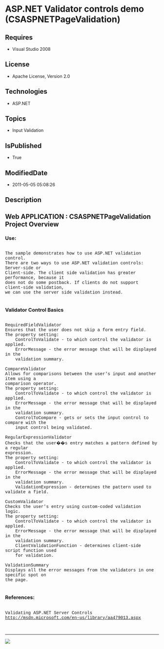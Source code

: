 # ASP.NET Validator controls demo (CSASPNETPageValidation)
## Requires
* Visual Studio 2008
## License
* Apache License, Version 2.0
## Technologies
* ASP.NET
## Topics
* Input Validation
## IsPublished
* True
## ModifiedDate
* 2011-05-05 05:08:26
## Description

<p style="font-family:Courier New"></p>
<h2>Web APPLICATION : CSASPNETPageValidation Project Overview</h2>
<p style="font-family:Courier New"></p>
<h3>Use:</h3>
<p style="font-family:Courier New"><br>
The sample demonstrates how to use ASP.NET validation control. <br>
There are two ways to use ASP.NET validation controls: Server-side or <br>
Client-side. The client side validation has greater performance, because it <br>
does not do some postback. If clients do not support client-side validation, <br>
we can use the server side validation instead.<br>
<br>
</p>
<h3>Validator Control Basics</h3>
<p style="font-family:Courier New"><br>
RequiredFieldValidator<br>
Ensures that the user does not skip a form entry field. <br>
The property setting:<br>
&nbsp;&nbsp;&nbsp;&nbsp;ControlToValidate - to which control the validator is applied.<br>
&nbsp;&nbsp;&nbsp;&nbsp;ErrorMessage - the error message that will be displayed in the
<br>
&nbsp;&nbsp;&nbsp;&nbsp;validation summary.<br>
<br>
CompareValidator<br>
Allows for comparisons between the user's input and another item using a <br>
comparison operator.<br>
The property setting:<br>
&nbsp;&nbsp;&nbsp;&nbsp;ControlToValidate - to which control the validator is applied.<br>
&nbsp;&nbsp;&nbsp;&nbsp;ErrorMessage - the error message that will be displayed in the
<br>
&nbsp;&nbsp;&nbsp;&nbsp;validation summary.<br>
&nbsp;&nbsp;&nbsp;&nbsp;ControlToCompare - gets or sets the input control to compare with the
<br>
&nbsp;&nbsp;&nbsp;&nbsp;input control being validated. <br>
<br>
RegularExpressionValidator<br>
Checks that the user��s entry matches a pattern defined by a regular <br>
expression.<br>
The property setting:<br>
&nbsp;&nbsp;&nbsp;&nbsp;ControlToValidate - to which control the validator is applied.<br>
&nbsp;&nbsp;&nbsp;&nbsp;ErrorMessage - the error message that will be displayed in the
<br>
&nbsp;&nbsp;&nbsp;&nbsp;validation summary.<br>
&nbsp;&nbsp;&nbsp;&nbsp;ValidationExpression - determines the pattern used to validate a field.<br>
<br>
CustomValidator<br>
Checks the user's entry using custom-coded validation logic. <br>
The property setting:<br>
&nbsp;&nbsp;&nbsp;&nbsp;ControlToValidate - to which control the validator is applied.<br>
&nbsp;&nbsp;&nbsp;&nbsp;ErrorMessage - the error message that will be displayed in the
<br>
&nbsp;&nbsp;&nbsp;&nbsp;validation summary.<br>
&nbsp;&nbsp;&nbsp;&nbsp;ClientValidationFunction - determines client-side script function used
<br>
&nbsp;&nbsp;&nbsp;&nbsp;for validation.<br>
<br>
ValidationSummary<br>
Displays all the error messages from the validators in one specific spot on <br>
the page.<br>
<br>
</p>
<h3>References:</h3>
<p style="font-family:Courier New"><br>
Validating ASP.NET Server Controls<br>
<a target="_blank" href="http://msdn.microsoft.com/en-us/library/aa479013.aspx">http://msdn.microsoft.com/en-us/library/aa479013.aspx</a><br>
<br>
<br>
</p>
<hr>
<div><a href="http://go.microsoft.com/?linkid=9759640" style="margin-top:3px"><img src="http://bit.ly/onecodelogo">
</a></div>
